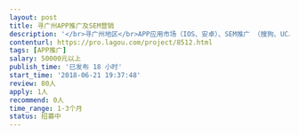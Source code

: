 ```yaml
---                
layout: post       
title: 寻广州APP推广及SEM营销           
description: '</br>寻广州地区</br>APP应用市场（IOS、安卓）、SEM推广 （搜狗、UC、百度）</br></br>产品：金融-贷款超市</br>无金融资质。</br>'     
contenturl: https://pro.lagou.com/project/8512.html      
tags: [APP推广]            
salary: 50000元以上          
publish_time: '已发布 18 小时'         
start_time: '2018-06-21 19:37:48'           
review: 80人                   
apply: 1人                   
recommend: 0人                   
time_range: 1-3个月              
status: 招募中                  
---                 
```

